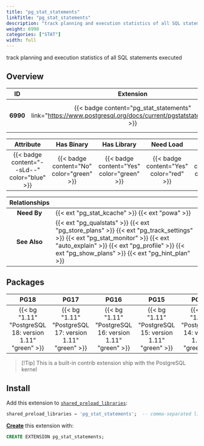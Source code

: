 ```yaml
---
title: "pg_stat_statements"
linkTitle: "pg_stat_statements"
description: "track planning and execution statistics of all SQL statements executed"
weight: 6990
categories: ["STAT"]
width: full
---
```


track planning and execution statistics of all SQL statements executed


## Overview

|    ID    | Extension |  Package   | Version |        Category        |           License            |       Language       |
|:--------:|:---------:|:----------:|:-------:|:----------------------:|:----------------------------:|:--------------------:|
| **6990** | {{< badge content="pg_stat_statements" link="https://www.postgresql.org/docs/current/pgstatstatements.html" >}} | {{< ext "pg_stat_statements" >}} | `1.11` | {{< category "STAT" >}} | {{< license "PostgreSQL" >}} | {{< language "C" >}} |


|  Attribute | Has Binary | Has Library | Need Load | Has DDL | Relocatable | Trusted |
|:----------:|:----------:|:-----------:|:---------:|:-------:|:-----------:|:-------:|
| {{< badge content="--sLd--" color="blue" >}} | {{< badge content="No" color="green" >}} | {{< badge content="Yes" color="green" >}} | {{< badge content="Yes" color="red" >}} | {{< badge content="Yes" color="green" >}} | {{< badge content="no" color="red" >}} | {{< badge content="no" color="red" >}} |


| **Relationships** |   |
|:-----------------:|:----|
|    **Need By**    | {{< ext "pg_stat_kcache" >}} {{< ext "powa" >}} |
|   **See Also**    | {{< ext "pg_qualstats" >}} {{< ext "pg_store_plans" >}} {{< ext "pg_track_settings" >}} {{< ext "pg_stat_monitor" >}} {{< ext "auto_explain" >}} {{< ext "pg_profile" >}} {{< ext "pg_show_plans" >}} {{< ext "pg_hint_plan" >}} |


## Packages

| **PG18** | **PG17** | **PG16** | **PG15** | **PG14** | **PG13** |
|:--------:|:--------:|:--------:|:--------:|:--------:|:--------:|
| {{< bg "1.11" "PostgreSQL 18: version 1.11" "green" >}} | {{< bg "1.11" "PostgreSQL 17: version 1.11" "green" >}} | {{< bg "1.11" "PostgreSQL 16: version 1.11" "green" >}} | {{< bg "1.11" "PostgreSQL 15: version 1.11" "green" >}} | {{< bg "1.11" "PostgreSQL 14: version 1.11" "green" >}} | {{< bg "1.11" "PostgreSQL 13: version 1.11" "green" >}} |

> [!Tip] This is a built-in contrib extension ship with the PostgreSQL kernel


## Install

Add this extension to [`shared_preload_libraries`](https://www.postgresql.org/docs/current/runtime-config-client.html#GUC-SHARED-PRELOAD-LIBRARIES):

```sql
shared_preload_libraries = 'pg_stat_statements';  -- comma-separated list
```


[**Create**](https://ext.pgsty.com/usage/create) this extension with:

```sql
CREATE EXTENSION pg_stat_statements;
```
